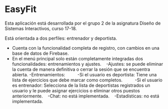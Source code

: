 # EasyFit

Esta aplicación está desarrollada por el grupo 2 de la asignatura Diseño de Sistemas Interactivos, curso 17-18.

Está orientada a dos perfiles: entrenador y deportista.

- Cuenta con la funcionalidad completa de registro, con cambios en una base de datos de Firebase.
- En el menú principal solo están completamente integradas dos funcionalidades: entrenamientos y ajustes.
    -Ajustes: se puede eliminar la cuenta de manera definitiva o cerrar la sesión que se encuentra abierta.
    -Entrenamientos:
          -Si el usuario es deportista: Tiene una lista de ejercicios que debe marcar como completos.
          -Si el usuario es entrenador: Selecciona de la lista de deportistas registrados un usuario y le puede asignar      ejercicios o eliminar otros puestos anteriormente.
    -Chat: no está implementada.
    -Estadísticas: no está implementada.
